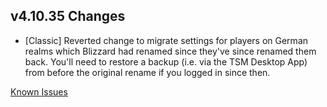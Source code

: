 ## v4.10.35 Changes

* [Classic] Reverted change to migrate settings for players on German realms which Blizzard had renamed since they've since renamed them back. You'll need to restore a backup (i.e. via the TSM Desktop App) from before the original rename if you logged in since then.

[Known Issues](http://support.tradeskillmaster.com/display/KB/TSM4+Currently+Known+Issues)
